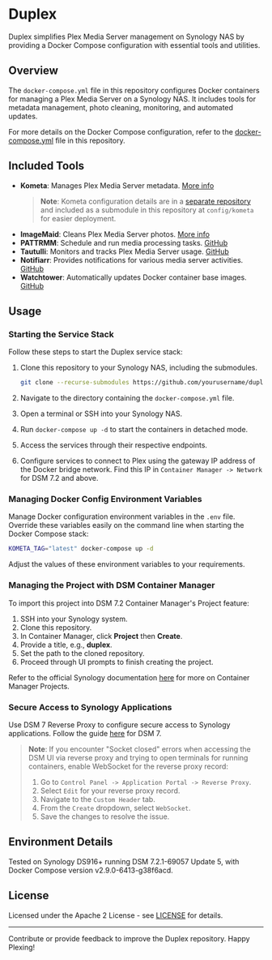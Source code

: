 # Duplex

Duplex simplifies Plex Media Server management on Synology NAS by providing a Docker Compose configuration with essential tools and utilities.

## Overview

The `docker-compose.yml` file in this repository configures Docker containers for managing a Plex Media Server on a Synology NAS. It includes tools for metadata management, photo cleaning, monitoring, and automated updates.

For more details on the Docker Compose configuration, refer to the [docker-compose.yml](docker-compose.yml) file in this repository.

## Included Tools

- **Kometa**: Manages Plex Media Server metadata. [More info](https://kometa.wiki/en/nightly/)
  > **Note**: Kometa configuration details are in a [separate repository](https://github.com/scottgigawatt/kometa-config) and included as a submodule in this repository at `config/kometa` for easier deployment.
- **ImageMaid**: Cleans Plex Media Server photos. [More info](https://kometa.wiki/en/nightly/kometa/scripts/imagemaid/)
- **PATTRMM**: Schedule and run media processing tasks. [GitHub](https://github.com/insertdisc/pattrmm)
- **Tautulli**: Monitors and tracks Plex Media Server usage. [GitHub](https://github.com/Tautulli/Tautulli/)
- **Notifiarr**: Provides notifications for various media server activities. [GitHub](https://github.com/Notifiarr/notifiarr/)
- **Watchtower**: Automatically updates Docker container base images. [GitHub](https://github.com/containrrr/watchtower)

## Usage

### Starting the Service Stack

Follow these steps to start the Duplex service stack:

1. Clone this repository to your Synology NAS, including the submodules.

   ```bash
   git clone --recurse-submodules https://github.com/yourusername/duplex.git
   ```

1. Navigate to the directory containing the `docker-compose.yml` file.
1. Open a terminal or SSH into your Synology NAS.
1. Run `docker-compose up -d` to start the containers in detached mode.
1. Access the services through their respective endpoints.
1. Configure services to connect to Plex using the gateway IP address of the Docker bridge network. Find this IP in `Container Manager -> Network` for DSM 7.2 and above.

### Managing Docker Config Environment Variables

Manage Docker configuration environment variables in the `.env` file. Override these variables easily on the command line when starting the Docker Compose stack:

```bash
KOMETA_TAG="latest" docker-compose up -d
```

Adjust the values of these environment variables to your requirements.

### Managing the Project with DSM Container Manager

To import this project into DSM 7.2 Container Manager's Project feature:

1. SSH into your Synology system.
1. Clone this repository.
1. In Container Manager, click **Project** then **Create**.
1. Provide a title, e.g., **duplex**.
1. Set the path to the cloned repository.
1. Proceed through UI prompts to finish creating the project.

Refer to the official Synology documentation [here](https://kb.synology.com/en-id/DSM/help/ContainerManager/docker_project?version=7) for more on Container Manager Projects.

### Secure Access to Synology Applications

Use DSM 7 Reverse Proxy to configure secure access to Synology applications. Follow the guide [here](https://mariushosting.com/synology-how-to-use-reverse-proxy-on-dsm-7/) for DSM 7.

> **Note**: If you encounter "Socket closed" errors when accessing the DSM UI via reverse proxy and trying to open terminals for running containers, enable WebSocket for the reverse proxy record:
>
> 1. Go to `Control Panel -> Application Portal -> Reverse Proxy`.
> 1. Select `Edit` for your reverse proxy record.
> 1. Navigate to the `Custom Header` tab.
> 1. From the `Create` dropdown, select `WebSocket`.
> 1. Save the changes to resolve the issue.

## Environment Details

Tested on Synology DS916+ running DSM 7.2.1-69057 Update 5, with Docker Compose version v2.9.0-6413-g38f6acd.

## License

Licensed under the Apache 2 License - see [LICENSE](LICENSE) for details.

---

Contribute or provide feedback to improve the Duplex repository. Happy Plexing!
